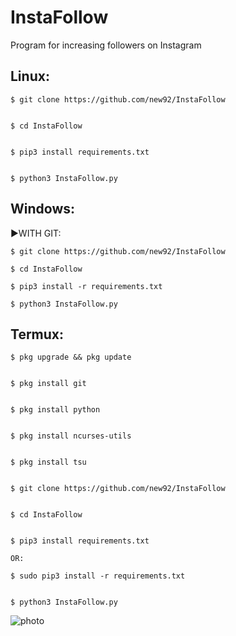 # InstaFollow
Program for increasing followers on Instagram

## Linux: 


    $ git clone https://github.com/new92/InstaFollow


    $ cd InstaFollow


    $ pip3 install requirements.txt


    $ python3 InstaFollow.py

## Windows:


▶️WITH GIT: 

    $ git clone https://github.com/new92/InstaFollow

    $ cd InstaFollow

    $ pip3 install -r requirements.txt

    $ python3 InstaFollow.py

## Termux:


    $ pkg upgrade && pkg update


    $ pkg install git


    $ pkg install python
    
    
    $ pkg install ncurses-utils
    
    
    $ pkg install tsu


    $ git clone https://github.com/new92/InstaFollow


    $ cd InstaFollow


    $ pip3 install requirements.txt  
    
    OR: 
    
    $ sudo pip3 install -r requirements.txt


    $ python3 InstaFollow.py







![photo](https://user-images.githubusercontent.com/94779840/169890906-f82dc76b-3e53-4383-ab72-bb2b4c6ee490.png)
